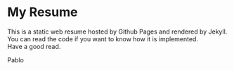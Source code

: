 # My Resume

This is a static web resume hosted by Github Pages and rendered by Jekyll.  
You can read the code if you want to know how it is implemented.  
Have a good read.

Pablo
